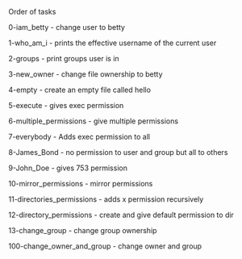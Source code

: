 Order of tasks

0-iam_betty - change user to betty

1-who_am_i - prints the effective username of the current user

2-groups - print groups user is in

3-new_owner - change file ownership to betty

4-empty - create an empty file called hello

5-execute - gives exec permission

6-multiple_permissions - give multiple permissions

7-everybody - Adds exec permission to all

8-James_Bond - no permission to user and group but all to others

9-John_Doe - gives 753 permission

10-mirror_permissions - mirror permissions

11-directories_permissions - adds x permission recursively

12-directory_permissions - create and give default permission to dir

13-change_group - change group ownership

100-change_owner_and_group - change owner and group
